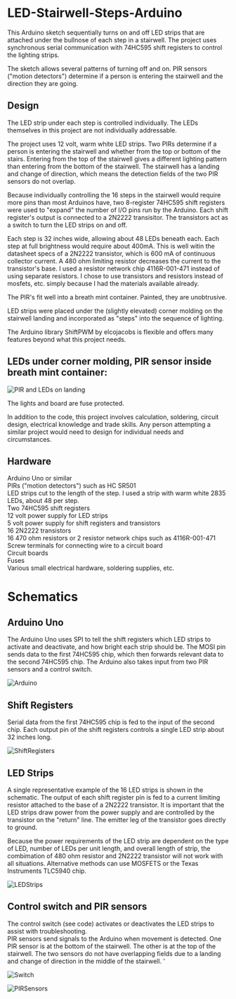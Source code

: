 # LED-Stairwell-Steps-Arduino  
This Arduino sketch sequentially turns on and off LED strips that are attached under the bullnose of each step in a stairwell. 
The project uses synchronous serial communication with 74HC595 shift registers to control the lighting strips.

The sketch allows several patterns of turning off and on. PIR sensors ("motion detectors") determine if a person is entering the
stairwell and the direction they are going.  

## Design  
The LED strip under each step is controlled individually. The LEDs themselves in this project are not individually addressable.  

The project uses 12 volt, warm white LED strips. Two PIRs determine if a person is entering the stairwell and whether from the
top or bottom of the stairs. Entering from the top of the stairwell gives a different lighting pattern than entering from the
bottom of the stairwell. The stairwell has a landing and change of direction, which means the detection fields of the two PIR 
sensors do not overlap.

Because individually controlling the 16 steps in the stairwell would require more pins than most Arduinos have, two 8-register
74HC595 shift registers were used to "expand" the number of I/O pins run by the Arduino.  Each shift register's output is
connected to a 2N2222 transisitor. The transistors act as a switch to turn the LED strips on and off.  

Each step is 32 inches wide, allowing about 48 LEDs beneath each. Each step at full brightness would require about 400mA. This is well
witin the datasheet specs of a 2N2222 transistor, which is 600 mA of continuous collector current. A 480 ohm limiting resistor
decreases the current to the transistor's base.  I used a resistor network chip 4116R-001-471 instead of using separate resistors.
I chose to use transistors and resistors instead of mosfets, etc. simply because I had the materials available already.

The PIR's fit well into a breath mint container. Painted, they are unobtrusive.

LED strips were placed under the (slightly elevated) corner molding on the stairwell landing and incorporated  as "steps" into 
the sequence of lighting.

The Arduino library ShiftPWM by elcojacobs is flexible and offers many features beyond what this project needs.

## LEDs under corner molding, PIR sensor inside breath mint container:
![PIR and LEDs on landing](/images/landing.JPG)

The lights and board are fuse protected.   

In addition to the code, this project involves calculation, soldering, circuit design, electrical knowledge and trade skills. Any 
person attempting a similar project would need to design for individual needs and circumstances.

## Hardware
Arduino Uno or similar  
PIRs ("motion detectors") such as HC SR501  
LED strips cut to the length of the step. I used a strip with warm white 2835 LEDs, about 48 per step.  
Two 74HC595 shift registers  
12 volt power supply for LED strips   
5 volt power supply for shift registers and transistors  
16 2N2222 transistors  
16 470 ohm resistors or 2 resistor network chips such as 4116R-001-471  
Screw terminals for connecting wire to a circuit board  
Circuit boards  
Fuses  
Various small electrical hardware, soldering supplies, etc.  

# Schematics  

## Arduino Uno  
The Arduino Uno uses SPI to tell the shift registers which LED strips to activate and deactivate, and how bright each strip should be. 
The MOSI pin sends data to the first 74HC595 chip, which then forwards relevant data to the second 74HC595 chip. The Arduino also takes 
input from two PIR sensors and a control switch. 

![Arduino](/images/ArduinoToShiftRegister.png)  


## Shift Registers  
Serial data from the first 74HC595 chip is fed to the input of the second chip. Each output pin of the shift registers controls a single 
LED strip about 32 inches long.  

![ShiftRegisters](/images/Shift_Register_Schematic.png)  


## LED Strips  
A single representative example of the 16 LED strips is shown in the schematic. The output of each shift register pin is fed to a current 
limiting resistor attached to the base of a 2N2222 transistor. It is important that the LED strips draw power from the power supply and are 
controlled by the transistor on the "return" line. The emitter leg of the transistor goes directly to ground.  

Because the power requirements of the LED strip are dependent on the type of LED, number of LEDs per unit length, and overall length of 
strip, the combimation of 480 ohm resistor and 2N2222 transistor will not work with all situations. Alternative methods can use MOSFETS or the 
Texas Instruments TLC5940 chip.  

![LEDStrips](/images/LEDStrips.png)   

## Control switch and PIR sensors  
The control switch (see code) activates or deactivates the LED strips to assist with troubleshooting.  
PIR sensors send signals to the Arduino when movement is detected. One PIR sensor is at the bottom of the stairwell. The other is at the top of 
the stairwell. The two sensors do not have overlapping fields due to a landing and change of direction in the middle of the stairwell. '

![Switch](/images/Switch.png)
  
![PIRSensors](/images/PIRSensors.png)


